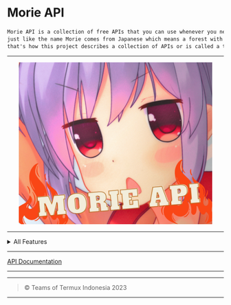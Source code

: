 # Morie API

```txt
Morie API is a collection of free APIs that you can use whenever you need,
just like the name Morie comes from Japanese which means a forest with many trees, 
that's how this project describes a collection of APIs or is called a tree.
```

____

<div align="center">
    <img src="/icon.png" alt="icon" width="450px">
</div>

____

<details>
  <summary>All Features</summary>
  
  <pre>
  + FACEBOOK DOWNLOADER API
  + YOUTEBE DOWNLOADER API
  + TIKTOK DOWNLOADER API
  + BMKG  API INDONESIA
  + OTAKUDESU API
  + NEWS ANIME  API  [kaorinusantara]
  + GMAIL API
  + GET IP ADDRESS API 

  </pre>

</details>

_____

[API Documentation](Documentation.md)

_____


____

> © Teams of Termux Indonesia 2023
____
